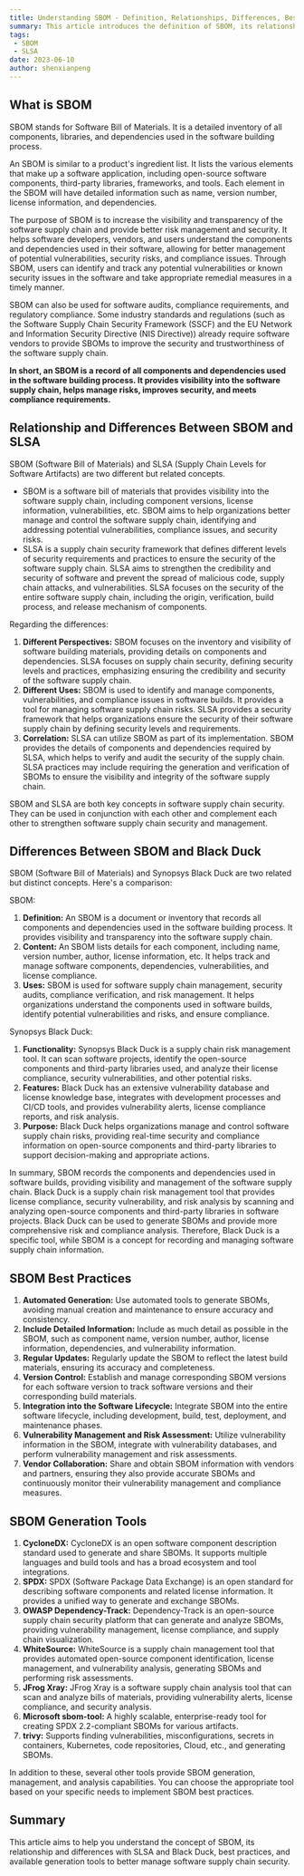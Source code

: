 ```yaml
---
title: Understanding SBOM - Definition, Relationships, Differences, Best Practices, and Generation Tools
summary: This article introduces the definition of SBOM, its relationship and differences with SLSA and Black Duck, best practices, and available generation tools, helping readers better understand and apply SBOM.
tags:
 - SBOM
 - SLSA
date: 2023-06-10
author: shenxianpeng
---
```


## What is SBOM

SBOM stands for Software Bill of Materials. It is a detailed inventory of all components, libraries, and dependencies used in the software building process.

An SBOM is similar to a product's ingredient list. It lists the various elements that make up a software application, including open-source software components, third-party libraries, frameworks, and tools. Each element in the SBOM will have detailed information such as name, version number, license information, and dependencies.

The purpose of SBOM is to increase the visibility and transparency of the software supply chain and provide better risk management and security. It helps software developers, vendors, and users understand the components and dependencies used in their software, allowing for better management of potential vulnerabilities, security risks, and compliance issues.  Through SBOM, users can identify and track any potential vulnerabilities or known security issues in the software and take appropriate remedial measures in a timely manner.

SBOM can also be used for software audits, compliance requirements, and regulatory compliance. Some industry standards and regulations (such as the Software Supply Chain Security Framework (SSCF) and the EU Network and Information Security Directive (NIS Directive)) already require software vendors to provide SBOMs to improve the security and trustworthiness of the software supply chain.

**In short, an SBOM is a record of all components and dependencies used in the software building process. It provides visibility into the software supply chain, helps manage risks, improves security, and meets compliance requirements.**


## Relationship and Differences Between SBOM and SLSA

SBOM (Software Bill of Materials) and SLSA (Supply Chain Levels for Software Artifacts) are two different but related concepts.

* SBOM is a software bill of materials that provides visibility into the software supply chain, including component versions, license information, vulnerabilities, etc. SBOM aims to help organizations better manage and control the software supply chain, identifying and addressing potential vulnerabilities, compliance issues, and security risks.
* SLSA is a supply chain security framework that defines different levels of security requirements and practices to ensure the security of the software supply chain. SLSA aims to strengthen the credibility and security of software and prevent the spread of malicious code, supply chain attacks, and vulnerabilities. SLSA focuses on the security of the entire software supply chain, including the origin, verification, build process, and release mechanism of components.

Regarding the differences:

1. **Different Perspectives:** SBOM focuses on the inventory and visibility of software building materials, providing details on components and dependencies. SLSA focuses on supply chain security, defining security levels and practices, emphasizing ensuring the credibility and security of the software supply chain.
2. **Different Uses:** SBOM is used to identify and manage components, vulnerabilities, and compliance issues in software builds. It provides a tool for managing software supply chain risks. SLSA provides a security framework that helps organizations ensure the security of their software supply chain by defining security levels and requirements.
3. **Correlation:** SLSA can utilize SBOM as part of its implementation. SBOM provides the details of components and dependencies required by SLSA, which helps to verify and audit the security of the supply chain. SLSA practices may include requiring the generation and verification of SBOMs to ensure the visibility and integrity of the software supply chain.

SBOM and SLSA are both key concepts in software supply chain security. They can be used in conjunction with each other and complement each other to strengthen software supply chain security and management.

## Differences Between SBOM and Black Duck

SBOM (Software Bill of Materials) and Synopsys Black Duck are two related but distinct concepts.  Here's a comparison:

SBOM:
1. **Definition:** An SBOM is a document or inventory that records all components and dependencies used in the software building process. It provides visibility and transparency into the software supply chain.
2. **Content:** An SBOM lists details for each component, including name, version number, author, license information, etc. It helps track and manage software components, dependencies, vulnerabilities, and license compliance.
3. **Uses:** SBOM is used for software supply chain management, security audits, compliance verification, and risk management. It helps organizations understand the components used in software builds, identify potential vulnerabilities and risks, and ensure compliance.

Synopsys Black Duck:
1. **Functionality:** Synopsys Black Duck is a supply chain risk management tool. It can scan software projects, identify the open-source components and third-party libraries used, and analyze their license compliance, security vulnerabilities, and other potential risks.
2. **Features:** Black Duck has an extensive vulnerability database and license knowledge base, integrates with development processes and CI/CD tools, and provides vulnerability alerts, license compliance reports, and risk analysis.
3. **Purpose:** Black Duck helps organizations manage and control software supply chain risks, providing real-time security and compliance information on open-source components and third-party libraries to support decision-making and appropriate actions.

In summary, SBOM records the components and dependencies used in software builds, providing visibility and management of the software supply chain. Black Duck is a supply chain risk management tool that provides license compliance, security vulnerability, and risk analysis by scanning and analyzing open-source components and third-party libraries in software projects. Black Duck can be used to generate SBOMs and provide more comprehensive risk and compliance analysis. Therefore, Black Duck is a specific tool, while SBOM is a concept for recording and managing software supply chain information.


## SBOM Best Practices

1. **Automated Generation:** Use automated tools to generate SBOMs, avoiding manual creation and maintenance to ensure accuracy and consistency.
2. **Include Detailed Information:** Include as much detail as possible in the SBOM, such as component name, version number, author, license information, dependencies, and vulnerability information.
3. **Regular Updates:** Regularly update the SBOM to reflect the latest build materials, ensuring its accuracy and completeness.
4. **Version Control:** Establish and manage corresponding SBOM versions for each software version to track software versions and their corresponding build materials.
5. **Integration into the Software Lifecycle:** Integrate SBOM into the entire software lifecycle, including development, build, test, deployment, and maintenance phases.
6. **Vulnerability Management and Risk Assessment:** Utilize vulnerability information in the SBOM, integrate with vulnerability databases, and perform vulnerability management and risk assessments.
7. **Vendor Collaboration:** Share and obtain SBOM information with vendors and partners, ensuring they also provide accurate SBOMs and continuously monitor their vulnerability management and compliance measures.


## SBOM Generation Tools

1. **CycloneDX:** CycloneDX is an open software component description standard used to generate and share SBOMs. It supports multiple languages and build tools and has a broad ecosystem and tool integrations.
2. **SPDX:** SPDX (Software Package Data Exchange) is an open standard for describing software components and related license information. It provides a unified way to generate and exchange SBOMs.
3. **OWASP Dependency-Track:** Dependency-Track is an open-source supply chain security platform that can generate and analyze SBOMs, providing vulnerability management, license compliance, and supply chain visualization.
4. **WhiteSource:** WhiteSource is a supply chain management tool that provides automated open-source component identification, license management, and vulnerability analysis, generating SBOMs and performing risk assessments.
5. **JFrog Xray:** JFrog Xray is a software supply chain analysis tool that can scan and analyze bills of materials, providing vulnerability alerts, license compliance, and security analysis.
6. **Microsoft sbom-tool:** A highly scalable, enterprise-ready tool for creating SPDX 2.2-compliant SBOMs for various artifacts.
7. **trivy:** Supports finding vulnerabilities, misconfigurations, secrets in containers, Kubernetes, code repositories, Cloud, etc., and generating SBOMs.

In addition to these, several other tools provide SBOM generation, management, and analysis capabilities. You can choose the appropriate tool based on your specific needs to implement SBOM best practices.

## Summary

This article aims to help you understand the concept of SBOM, its relationship and differences with SLSA and Black Duck, best practices, and available generation tools to better manage software supply chain security.
